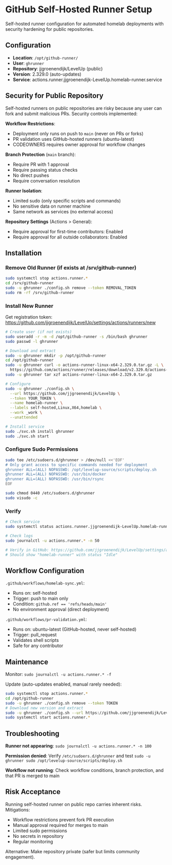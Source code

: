# GitHub Self-Hosted Runner Setup

Self-hosted runner configuration for automated homelab deployments with security hardening for public repositories.

## Configuration

- **Location**: `/opt/github-runner/`
- **User**: `ghrunner`
- **Repository**: jjgroenendijk/LevelUp (public)
- **Version**: 2.329.0 (auto-updates)
- **Service**: actions.runner.jjgroenendijk-LevelUp.homelab-runner.service

## Security for Public Repository

Self-hosted runners on public repositories are risky because any user can fork and submit malicious PRs. Security controls implemented:

**Workflow Restrictions**:

- Deployment only runs on push to `main` (never on PRs or forks)
- PR validation uses GitHub-hosted runners (ubuntu-latest)
- CODEOWNERS requires owner approval for workflow changes

**Branch Protection** (`main` branch):

- Require PR with 1 approval
- Require passing status checks
- No direct pushes
- Require conversation resolution

**Runner Isolation**:

- Limited sudo (only specific scripts and commands)
- No sensitive data on runner machine
- Same network as services (no external access)

**Repository Settings** (Actions > General):

- Require approval for first-time contributors: Enabled
- Require approval for all outside collaborators: Enabled

## Installation

### Remove Old Runner (if exists at /srv/github-runner)

```bash
sudo systemctl stop actions.runner.*
cd /srv/github-runner
sudo -u ghrunner ./config.sh remove --token REMOVAL_TOKEN
sudo rm -rf /srv/github-runner
```

### Install New Runner

Get registration token: <https://github.com/jjgroenendijk/LevelUp/settings/actions/runners/new>

```bash
# Create user (if not exists)
sudo useradd -r -m -d /opt/github-runner -s /bin/bash ghrunner
sudo passwd -l ghrunner

# Download and extract
sudo -u ghrunner mkdir -p /opt/github-runner
cd /opt/github-runner
sudo -u ghrunner curl -o actions-runner-linux-x64-2.329.0.tar.gz -L \
  https://github.com/actions/runner/releases/download/v2.329.0/actions-runner-linux-x64-2.329.0.tar.gz
sudo -u ghrunner tar xzf actions-runner-linux-x64-2.329.0.tar.gz

# Configure
sudo -u ghrunner ./config.sh \
  --url https://github.com/jjgroenendijk/LevelUp \
  --token YOUR_TOKEN \
  --name homelab-runner \
  --labels self-hosted,Linux,X64,homelab \
  --work _work \
  --unattended

# Install service
sudo ./svc.sh install ghrunner
sudo ./svc.sh start
```

### Configure Sudo Permissions

```bash
sudo tee /etc/sudoers.d/ghrunner > /dev/null <<'EOF'
# Only grant access to specific commands needed for deployment
ghrunner ALL=(ALL) NOPASSWD: /opt/levelup-source/scripts/deploy.sh
ghrunner ALL=(ALL) NOPASSWD: /usr/bin/docker
ghrunner ALL=(ALL) NOPASSWD: /usr/bin/rsync
EOF

sudo chmod 0440 /etc/sudoers.d/ghrunner
sudo visudo -c
```

### Verify

```bash
# Check service
sudo systemctl status actions.runner.jjgroenendijk-LevelUp.homelab-runner.service

# Check logs
sudo journalctl -u actions.runner.* -n 50

# Verify in GitHub: https://github.com/jjgroenendijk/LevelUp/settings/actions/runners
# Should show "homelab-runner" with status "Idle"
```

## Workflow Configuration

`.github/workflows/homelab-sync.yml`:

- Runs on: self-hosted
- Trigger: push to main only
- Condition: `github.ref == 'refs/heads/main'`
- No environment approval (direct deployment)

`.github/workflows/pr-validation.yml`:

- Runs on: ubuntu-latest (GitHub-hosted, never self-hosted)
- Trigger: pull_request
- Validates shell scripts
- Safe for any contributor

## Maintenance

Monitor: `sudo journalctl -u actions.runner.* -f`

Update (auto-updates enabled, manual rarely needed):

```bash
sudo systemctl stop actions.runner.*
cd /opt/github-runner
sudo -u ghrunner ./config.sh remove --token TOKEN
# Download new version and extract
sudo -u ghrunner ./config.sh --url https://github.com/jjgroenendijk/LevelUp --token TOKEN
sudo systemctl start actions.runner.*
```

## Troubleshooting

**Runner not appearing**: `sudo journalctl -u actions.runner.* -n 100`

**Permission denied**: Verify `/etc/sudoers.d/ghrunner` and test `sudo -u ghrunner sudo /opt/levelup-source/scripts/deploy.sh`

**Workflow not running**: Check workflow conditions, branch protection, and that PR is merged to main

## Risk Acceptance

Running self-hosted runner on public repo carries inherent risks. Mitigations:

- Workflow restrictions prevent fork PR execution
- Manual approval required for merges to main
- Limited sudo permissions
- No secrets in repository
- Regular monitoring

Alternative: Make repository private (safer but limits community engagement).
